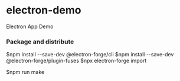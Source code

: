 # electron-demo
Electron App Demo

### Package and distribute

$npm install --save-dev @electron-forge/cli
$npm install --save-dev @electron-forge/plugin-fuses
$npx electron-forge import

$npm run make